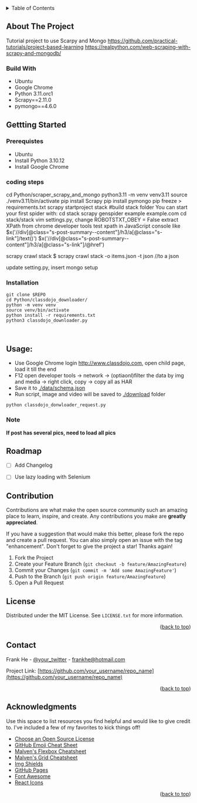 <!-- PROJECT SHIELDS -->
<!-- TABLE OF CONTENTS -->
<details>
  <summary>Table of Contents</summary>
  <ol>
    <li>
      <a href="#about-the-project">About The Project</a>
      <ul>
        <li><a href="#built-with">Built With</a></li>
      </ul>
    </li>
    <li>
      <a href="#getting-started">Getting Started</a>
      <ul>
        <li><a href="#prerequisites">Prerequisites</a></li>
        <li><a href="#installation">Installation</a></li>
      </ul>
    </li>
    <li><a href="#usage">Usage</a></li>
    <li><a href="#roadmap">Roadmap</a></li>
    <li><a href="#contributing">Contributing</a></li>
    <li><a href="#license">License</a></li>
    <li><a href="#contact">Contact</a></li>
    <li><a href="#acknowledgments">Acknowledgments</a></li>
  </ol>
</details>

<!-- About The Project -->
## About The Project
Tutorial project to use Scarpy and Mongo
https://github.com/practical-tutorials/project-based-learning
https://realpython.com/web-scraping-with-scrapy-and-mongodb/

### Build With
- Ubuntu
- Google Chrome
- Python 3.11.orc1
- Scrapy==2.11.0
- pymongo==4.6.0


<!-- Getting Started -->
## Gettting Started

###  Prerequistes
- Ubuntu
- Install Python 3.10.12
- Install Google Chrome


### coding steps

cd Python/scraper_scrapy_and_mongo
python3.11 -m venv venv3.11
source ./venv3.11/bin/activate
pip install Scrapy
pip install pymongo
pip freeze > requirements.txt
scrapy startproject stack  #build stack folder
You can start your first spider with:
    cd stack
    scrapy genspider example example.com
cd stack/stack
vim settings.py, change ROBOTSTXT_OBEY = False
extract XPath from chrome developer tools
test xpath in JavaScript console like 
$x('//div[@class="s-post-summary--content"]/h3/a[@class="s-link"]/text()')
$x('//div[@class="s-post-summary--content"]/h3/a[@class="s-link"]/@href')


scrapy crawl stack
$ scrapy crawl stack -o items.json -t json  //to a json

update setting.py, insert mongo setup

### Installation
```console
git clone $REPO
cd Python/classdojo_downloader/
python -m venv venv
source venv/bin/activate
python install -r requirements.txt
python3 classdojo_downloader.py



```

<!-- USAGE EXAMPLES -->
## Usage:
- Use Google Chrome login http://www.classdojo.com, open child page, load it till the end
- F12 open developer tools -> network -> (optiaonl)filter the data by img and media -> right click, copy -> copy all as HAR
- Save it to [./data/schema.json](./data/schema.json)
- Run script, image and video will be saved to [./download](./download) folder

```console
python classdojo_donwloader_request.py
```


### Note
**If post has several pics, need to load all pics**


<!-- Roadmap -->
## Roadmap
- [ ] Add Changelog
- [ ] Use lazy loading with Selenium


<!-- Contribution -->
## Contribution
Contributions are what make the open source community such an amazing place to learn, inspire, and create. Any contributions you make are **greatly appreciated**.

If you have a suggestion that would make this better, please fork the repo and create a pull request. You can also simply open an issue with the tag "enhancement".
Don't forget to give the project a star! Thanks again!

1. Fork the Project
2. Create your Feature Branch (`git checkout -b feature/AmazingFeature`)
3. Commit your Changes (`git commit -m 'Add some AmazingFeature'`)
4. Push to the Branch (`git push origin feature/AmazingFeature`)
5. Open a Pull Request


<!-- LICENSE -->
## License

Distributed under the MIT License. See `LICENSE.txt` for more information.

<p align="right">(<a href="#readme-top">back to top</a>)</p>



<!-- CONTACT -->
## Contact

Frank He - [@your_twitter](https://twitter.com/your_username) - frankhe@hotmail.com

Project Link: [https://github.com/your_username/repo_name](https://github.com/your_username/repo_name)

<p align="right">(<a href="#readme-top">back to top</a>)</p>


<!-- ACKNOWLEDGMENTS -->
## Acknowledgments

Use this space to list resources you find helpful and would like to give credit to. I've included a few of my favorites to kick things off!

* [Choose an Open Source License](https://choosealicense.com)
* [GitHub Emoji Cheat Sheet](https://www.webpagefx.com/tools/emoji-cheat-sheet)
* [Malven's Flexbox Cheatsheet](https://flexbox.malven.co/)
* [Malven's Grid Cheatsheet](https://grid.malven.co/)
* [Img Shields](https://shields.io)
* [GitHub Pages](https://pages.github.com)
* [Font Awesome](https://fontawesome.com)
* [React Icons](https://react-icons.github.io/react-icons/search)

<p align="right">(<a href="#readme-top">back to top</a>)</p>